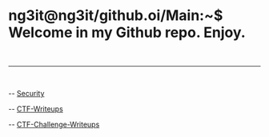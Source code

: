 # ng3it@ng3it/github.oi/Main:~$ Welcome in my Github repo. Enjoy.

<br>

---

<br>

-- [Security](https://github.com/NG3IT/Sec)

-- [CTF-Writeups](https://github.com/NG3IT/CTF-Writeups)

-- [CTF-Challenge-Writeups](https://github.com/NG3IT/Challenge-Writeups)
